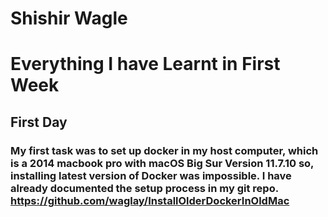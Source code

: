 # Shishir Wagle
# Everything I have Learnt in First Week

## First Day
### My first task was to set up docker in my host computer, which is a 2014 macbook pro with macOS Big Sur Version 11.7.10 so, installing latest version of Docker was impossible. I have already documented the setup process in my git repo. https://github.com/waglay/InstallOlderDockerInOldMac
